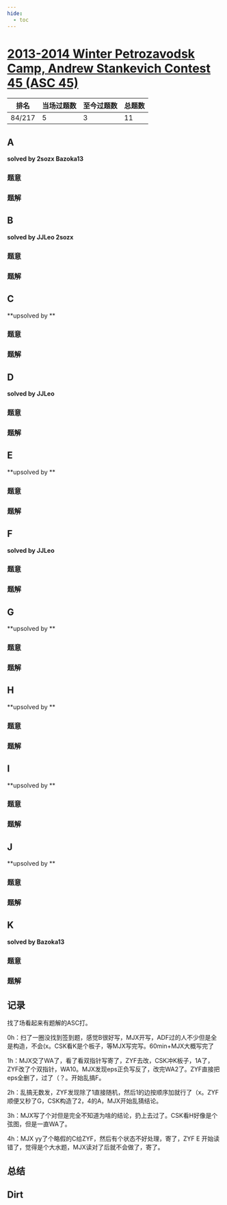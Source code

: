 ```yaml
---
hide:
  - toc
---
```


# [2013-2014 Winter Petrozavodsk Camp, Andrew Stankevich Contest 45 (ASC 45)](https://codeforces.com/gym/100520)

| 排名   | 当场过题数 | 至今过题数 | 总题数 |
| ------ | ---------- | ---------- | ------ |
| 84/217 | 5          | 3          | 11     |

## **A**

**solved by 2sozx Bazoka13**

### 题意



### 题解



## **B**

**solved by JJLeo 2sozx**

### 题意



### 题解



## **C**

**upsolved by **

### 题意



### 题解



## **D**

**solved by JJLeo**

### 题意



### 题解



## **E**

**upsolved by **

### 题意



### 题解



## **F**

**solved by JJLeo**

### 题意



### 题解



## **G**

**upsolved by **

### 题意



### 题解



## **H**

**upsolved by **

### 题意



### 题解



## **I**

**upsolved by **

### 题意



### 题解



## **J**

**upsolved by **

### 题意



### 题解



## **K**

**solved by Bazoka13**

### 题意



### 题解



## **记录**

找了场看起来有题解的ASC打。

0h：扫了一圈没找到签到题，感觉B很好写，MJX开写，ADF过的人不少但是全是构造，不会(x。CSK看K是个板子，等MJX写完写。60min+MJX大概写完了

1h：MJX交了WA了，看了看双指针写寄了，ZYF去改，CSK冲K板子，1A了，ZYF改了个双指针，WA10。MJX发现eps正负写反了，改完WA2了。ZYF直接把eps全删了，过了（？。开始乱搞F。

2h：乱搞无数发，ZYF发现除了1直接随机，然后1的边按顺序加就行了（x。ZYF顺便又秒了G，CSK构造了2，4的A，MJX开始乱猜结论。

3h：MJX写了个对但是完全不知道为啥的结论，扔上去过了。CSK看H好像是个弦图，但是一直WA了。

4h：MJX yy了个略假的C给ZYF，然后有个状态不好处理，寄了，ZYF E 开始读错了，觉得是个大水题，MJX读对了后就不会做了，寄了。

## **总结**

## **Dirt**



